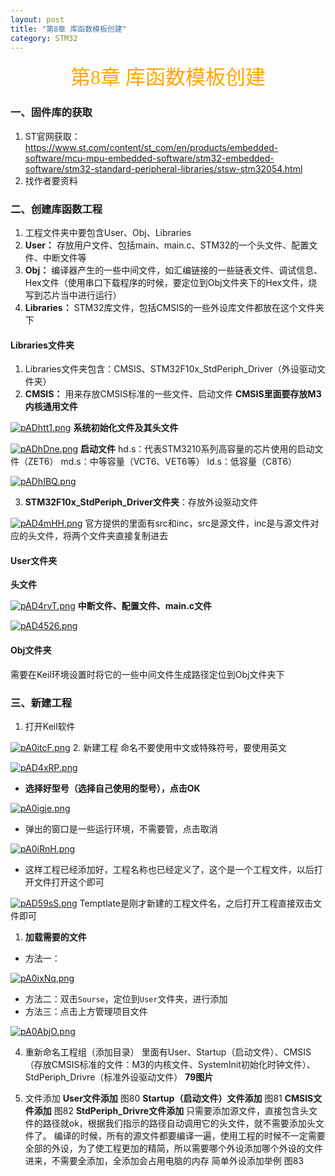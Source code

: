 ```yaml
---
layout: post
title: "第8章 库函数模板创建"
category: STM32
---
```


<center><font face = "楷体" size = 6 color = orange>第8章 库函数模板创建</font></center>

### 一、固件库的获取
1. ST官网获取：https://www.st.com/content/st_com/en/products/embedded-software/mcu-mpu-embedded-software/stm32-embedded-software/stm32-standard-peripheral-libraries/stsw-stm32054.html
2. 找作者要资料

### 二、创建库函数工程
1. 工程文件夹中要包含User、Obj、Libraries
2. **User：** 存放用户文件、包括main、main.c、STM32的一个头文件、配置文件、中断文件等
3. **Obj：** 编译器产生的一些中间文件，如汇编链接的一些链表文件、调试信息、Hex文件（使用串口下载程序的时候，要定位到Obj文件夹下的Hex文件，烧写到芯片当中进行运行）
4. **Libraries：** STM32库文件，包括CMSIS的一些外设库文件都放在这个文件夹下

#### Libraries文件夹
1. Libraries文件夹包含：CMSIS、STM32F10x_StdPeriph_Driver（外设驱动文件夹）
2. **CMSIS：** 用来存放CMSIS标准的一些文件、启动文件
**CMSIS里面要存放M3内核通用文件**

[![pADhtt1.png](https://s21.ax1x.com/2024/11/01/pADhtt1.png)](https://imgse.com/i/pADhtt1)
**系统初始化文件及其头文件**

[![pADhDne.png](https://s21.ax1x.com/2024/11/01/pADhDne.png)](https://imgse.com/i/pADhDne)
**启动文件**
hd.s：代表STM3210系列高容量的芯片使用的启动文件（ZET6）
md.s：中等容量（VCT6、VET6等）
ld.s：低容量（C8T6）

[![pADhIBQ.png](https://s21.ax1x.com/2024/11/01/pADhIBQ.png)](https://imgse.com/i/pADhIBQ)

3. **STM32F10x_StdPeriph_Driver文件夹**：存放外设驱动文件

[![pAD4mHH.png](https://s21.ax1x.com/2024/11/01/pAD4mHH.png)](https://imgse.com/i/pAD4mHH)
官方提供的里面有src和inc，src是源文件，inc是与源文件对应的头文件，将两个文件夹直接复制进去

#### User文件夹
**头文件**

[![pAD4rvT.png](https://s21.ax1x.com/2024/11/01/pAD4rvT.png)](https://imgse.com/i/pAD4rvT)
**中断文件、配置文件、main.c文件**

[![pAD4526.png](https://s21.ax1x.com/2024/11/01/pAD4526.png)](https://imgse.com/i/pAD4526)

#### Obj文件夹
需要在Keil环境设置时将它的一些中间文件生成路径定位到Obj文件夹下

### 三、新建工程
1. 打开Keil软件

[![pA0itcF.png](https://s21.ax1x.com/2024/10/26/pA0itcF.png)](https://imgse.com/i/pA0itcF)
2. 新建工程
命名不要使用中文或特殊符号，要使用英文

[![pAD4xRP.png](https://s21.ax1x.com/2024/11/01/pAD4xRP.png)](https://imgse.com/i/pAD4xRP)


- **选择好型号（选择自己使用的型号），点击OK**

[![pA0igje.png](https://s21.ax1x.com/2024/10/26/pA0igje.png)](https://imgse.com/i/pA0igje)
   - 弹出的窗口是一些运行环境，不需要管，点击取消

[![pA0iRnH.png](https://s21.ax1x.com/2024/10/26/pA0iRnH.png)](https://imgse.com/i/pA0iRnH)
- 这样工程已经添加好，工程名称也已经定义了，这个是一个工程文件，以后打开文件打开这个即可

[![pAD59sS.png](https://s21.ax1x.com/2024/11/01/pAD59sS.png)](https://imgse.com/i/pAD59sS)
Temptlate是刚才新建的工程文件名，之后打开工程直接双击文件即可

1. **加载需要的文件**
- 方法一：

[![pA0ixNq.png](https://s21.ax1x.com/2024/10/26/pA0ixNq.png)](https://imgse.com/i/pA0ixNq)
- 方法二：双击`Sourse`，定位到`User`文件夹，进行添加
- 方法三：点击上方管理项目文件

[![pA0AbjO.png](https://s21.ax1x.com/2024/10/26/pA0AbjO.png)](https://imgse.com/i/pA0AbjO)

4. 重新命名工程组（添加目录）
里面有User、Startup（启动文件）、CMSIS（存放CMSIS标准的文件：M3的内核文件、SystemInit初始化时钟文件）、StdPeriph_Drivre（标准外设驱动文件）
**79图片**

5. 文件添加
**User文件添加**
图80
**Startup（启动文件）文件添加**
图81
**CMSIS文件添加**
图82
**StdPeriph_Drivre文件添加**
只需要添加源文件，直接包含头文件的路径就ok，根据我们指示的路径自动调用它的头文件，就不需要添加头文件了。
编译的时候，所有的源文件都要编译一遍，使用工程的时候不一定需要全部的外设，为了使工程更加的精简，所以需要哪个外设添加哪个外设的文件进来，不需要全添加，全添加会占用电脑的内存
简单外设添加举例
图83